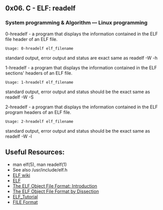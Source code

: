 ## 0x06. C - ELF: readelf
### System programming & Algorithm ― Linux programming

0-hreadelf -  a program that displays the information contained in the ELF file header of an ELF file.
```
Usage: 0-hreadelf elf_filename
```
standard output, error output and status are exact same as readelf -W -h

1-hreadelf - a program that displays the information contained in the ELF sections' headers of an ELF file.
```
Usage: 1-hreadelf elf_filename
```
standard output, error output and status should be the exact same as readelf -W -S

2-hreadelf - a program that displays the information contained in the ELF program headers of an ELF file.
```
Usage: 2-hreadelf elf_filename
```
standard output, error output and status should be the exact same as readelf -W -l

## Useful Resources:
* man elf(5), man readelf(1)
* See also /usr/include/elf.h
* [ELF wiki](https://en.wikipedia.org/wiki/Executable_and_Linkable_Format)
* [ELF](http://www.cs.stevens.edu/~jschauma/810/elf.html)
* [The ELF Object File Format: Introduction ](http://www.linuxjournal.com/article/1059)
* [The ELF Object File Format by Dissection](http://www.linuxjournal.com/node/1060/print)
* [ELF_Tutorial](http://wiki.osdev.org/ELF_Tutorial#ELF_Data_Types)
* [FILE Format](https://docs.oracle.com/cd/E19683-01/816-1386/6m7qcoblj/index.html#chapter6-73445)
